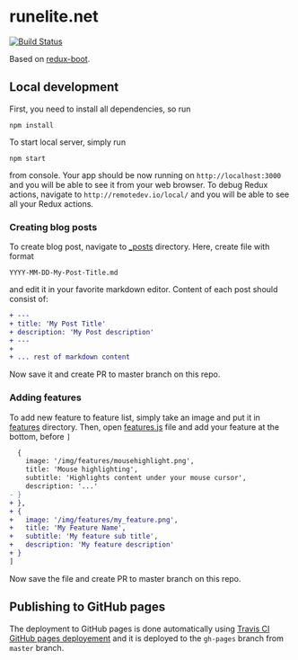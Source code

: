 # runelite.net

[![Build Status](https://travis-ci.org/runelite/runelite.net.svg?branch=master)](https://travis-ci.org/runelite/runelite.net)

Based on [redux-boot](https://github.com/deathbeam/redux-boot).

## Local development

First, you need to install all dependencies, so run

```
npm install
```

To start local server, simply run

```
npm start
```

from console. Your app should be now running on `http://localhost:3000` and you
will be able to see it from your web browser. To debug Redux actions, navigate
to `http://remotedev.io/local/` and you will be able to see all your Redux
actions.

### Creating blog posts

To create blog post, navigate to [_posts](src/_posts) directory. Here, create
file with format

```
YYYY-MM-DD-My-Post-Title.md
```

and edit it in your favorite markdown editor. Content of each post should
consist of:

```diff
+ ---
+ title: 'My Post Title'
+ description: 'My Post description'
+ ---
+ 
+ ... rest of markdown content
```

Now save it and create PR to master branch on this repo.

### Adding features

To add new feature to feature list, simply take an image and put it in
[features](public/img/features) directory. Then, open
[features.js](src/_data/features.js) file and add your feature at the bottom,
before `]`

```diff
  {
    image: '/img/features/mousehighlight.png',
    title: 'Mouse highlighting',
    subtitle: 'Highlights content under your mouse cursor',
    description: '...'
- }
+ },
+ {
+   image: '/img/features/my_feature.png',
+   title: 'My Feature Name',
+   subtitle: 'My feature sub title',
+   description: 'My feature description'
+ }
]
```

Now save the file and create PR to master branch on this repo.

## Publishing to GitHub pages

The deployment to GitHub pages is done automatically using [Travis CI GitHub
pages deployement](https://docs.travis-ci.com/user/deployment/pages) and it is
deployed to the `gh-pages` branch from `master` branch.
